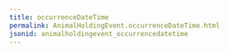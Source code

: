 ```yaml
---
title: occurrenceDateTime
permalink: AnimalHoldingEvent.occurrenceDateTime.html
jsonid: animalholdingevent_occurrencedatetime
---
```


